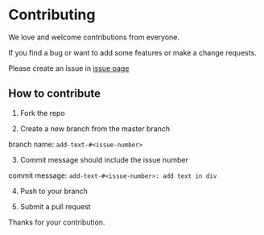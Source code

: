# Contributing

We love and welcome contributions from everyone.

If you find a bug or want to add some features or make a change requests.

Please create an issue in [issue page](https://github.com/yeukfei02/weather-hk-bot/issues)

## How to contribute

1. Fork the repo

2. Create a new branch from the master branch

 branch name: `add-text-#<issue-number>`

3. Commit message should include the issue number

 commit message: `add-text-#<issue-number>: add text in div`

4. Push to your branch

5. Submit a pull request

Thanks for your contribution.
